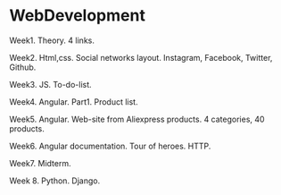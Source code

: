 # WebDevelopment

Week1. 
Theory. 4 links.

Week2.
Html,css. Social networks layout. Instagram, Facebook, Twitter, Github.

Week3.
JS. To-do-list.

Week4.
Angular. Part1. Product list.

Week5.
Angular. Web-site from Aliexpress products. 4 categories, 40 products.

Week6.
Angular documentation. Tour of heroes. HTTP.

Week7.
Midterm.

Week 8.
Python. Django.
